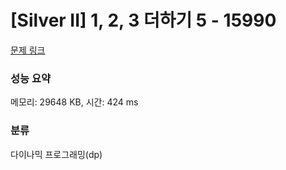 # [Silver II] 1, 2, 3 더하기 5 - 15990 

[문제 링크](https://www.acmicpc.net/problem/15990) 

### 성능 요약

메모리: 29648 KB, 시간: 424 ms

### 분류

다이나믹 프로그래밍(dp)


